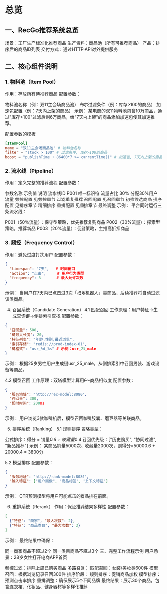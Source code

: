 # 总览
## 一、RecGo推荐系统总览

场景：工厂生产标准化推荐商品
生产资料：商品池（所有可推荐商品）
产品：排序后的商品ID列表
交付方式：通过HTTP-API对外提供服务

## 二、核心组件说明

### 1. 物料池（Item Pool）

作用：存放所有待推荐商品
配置参数：

物料池名称（例：双11主会场商品池）
布尔过滤条件（例：库存>100的商品）
加速包配置（例：7天内上架的商品）
示例：
某电商的双11物料池包含10万商品，通过"库存>100"过滤后剩6万商品，给"7天内上架"的商品添加加速包使其加速推荐。



配置参数的模板

```toml
[ItemPool]
name = "双11主会场商品池" # 物料池名称
filter = "stock > 100" # 过滤条件, 库存>100的商品
boost = "publishTime + 86400*7 >= currentTime()" # 加速包, 7天内上架的商品
```



### 2. 流水线（Pipeline）

作用：定义完整的推荐流程
配置参数：

参数名称    示例值    说明
流水线ID    P001    唯一标识符
流量占比    30%    分配30%用户流量
频控配置    见频控章节    过滤重复推荐
召回配置    见召回章节    初筛候选商品
排序配置    见排序章节    精细排序
重排配置    见重排章节    最终调整
示例：
平台同时运行三条流水线：

P001（50%流量）：保守型策略，优先推荐复购商品
P002（30%流量）：探索型策略，推荐新品
P003（20%流量）：促销策略，主推高折扣商品

### 3. 频控（Frequency Control）

作用：避免过度打扰用户
配置参数：
```json
{
  "timespan": "7天",   # 时间窗口
  "action": "点击",     # 用户行为类型
  "frequency": 3       # 最大允许次数
}
```
示例：
当用户在7天内已点击过3次「扫地机器人」类商品，后续推荐将自动过滤该类商品。

4. 召回系统（Candidate Generation）
   4.1 匹配召回
   工作原理：用户特征→生成查询键→倒排索引查找
   配置参数：
```json
{
  "召回量": 500,
  "键最大长度": 20,
  "特征列表": "年龄,性别,最近浏览",
  "索引存储": "redis://prod-index-01",
  "键格式": "usr_%d_%s" # 示例：usr_25_male
}
```
示例：
根据25岁男性用户生成键usr_25_male，从倒排索引中召回男装、游戏设备等商品。

4.2 模型召回
工作原理：双塔模型计算用户-商品相似度
配置参数：

```json
{
  "服务地址": "http://rec-model:8080",
  "召回量": 300,
  "超时时间": 200ms
}
```
示例：
用户浏览3款咖啡机后，模型召回咖啡胶囊、磨豆器等关联商品。

5. 排序系统（Ranking）
   5.1 规则排序
   策略类型：

公式排序：得分 = 销量*0.6 + 收藏量*0.4
召回优先级：["历史购买", "协同过滤", "新品推荐"]
示例：
某商品销量5000次、收藏量2000次，则得分=50000.6 + 20000.4 = 3800分

5.2 模型排序
配置参数：
```json
{
  "服务地址": "http://rank-model:8080",
  "输入特征": ["用户画像", "商品标签", "上下文特征"]
}
```
示例：
CTR预测模型将用户可能点击的商品排在前面。

6. 重排系统（Rerank）
   作用：保证推荐结果多样性
   配置参数：
```json
[
  {"特征": "商家", "最大次数": 2}, 
  {"特征": "商品类目", "最大次数": 3}
]
```
示例：
最终结果中确保：

同一商家商品不超过2个
同一类目商品不超过3个
三、完整工作流程示例
用户场景：28岁女性打开电商APP首页

频控过滤：排除上周已购买商品
多路召回：
匹配召回：女装/美妆类600件
模型召回：根据浏览记录召回300件
排序阶段：
规则排序：促销商品加权
模型排序：预测点击率排序
重排调整：确保展示5个不同品牌
最终结果：展示30个商品，包含连衣裙、化妆品、健身器材等多样化推荐
